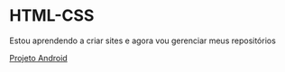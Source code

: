 # HTML-CSS
 
Estou aprendendo a criar sites e agora vou gerenciar meus repositórios

<a href="https://boccar.github.io/HTML-CSS/exercicios/modulo02/d001/index.html">Projeto Android</a>